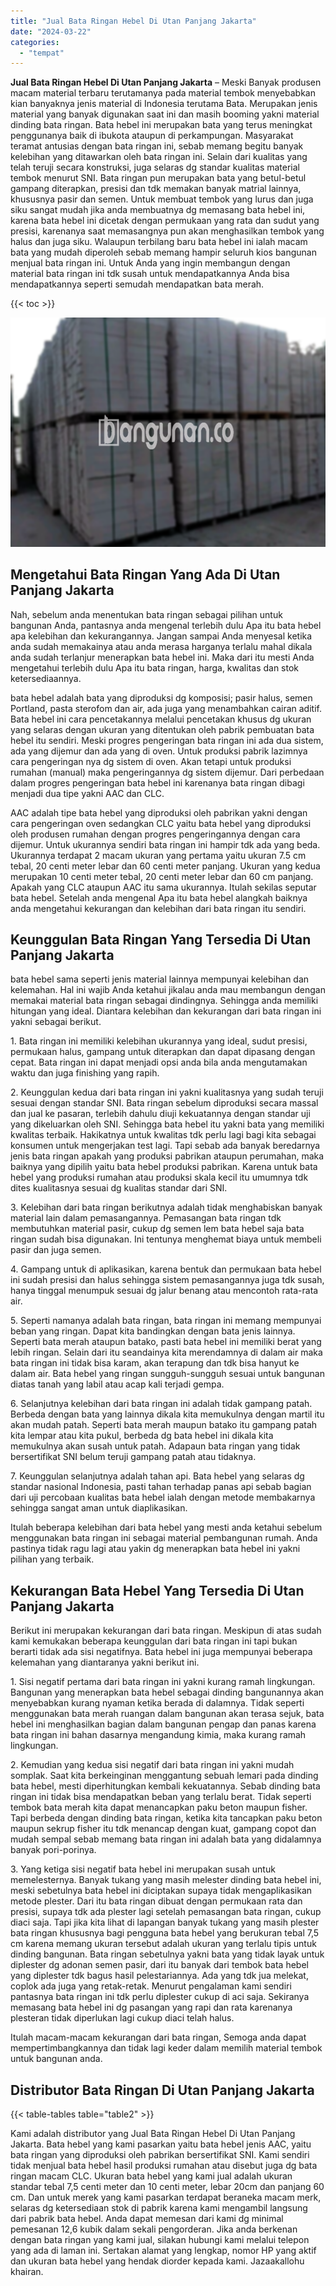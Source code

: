 ```yaml
---
title: "Jual Bata Ringan Hebel Di Utan Panjang Jakarta"
date: "2024-03-22"
categories: 
  - "tempat"
---
```


**Jual Bata Ringan Hebel Di Utan Panjang Jakarta** – Meski Banyak produsen macam material terbaru terutamanya pada material tembok menyebabkan kian banyaknya jenis material di Indonesia terutama Bata. Merupakan jenis material yang banyak digunakan saat ini dan masih booming yakni material dinding bata ringan. Bata hebel ini merupakan bata yang terus meningkat penggunanya baik di ibukota ataupun di perkampungan. Masyarakat teramat antusias dengan bata ringan ini, sebab memang begitu banyak kelebihan yang ditawarkan oleh bata ringan ini. Selain dari kualitas yang telah teruji secara konstruksi, juga selaras dg standar kualitas material tembok menurut SNI. Bata ringan pun merupakan bata yang betul-betul gampang diterapkan, presisi dan tdk memakan banyak matrial lainnya, khususnya pasir dan semen. Untuk membuat tembok yang lurus dan juga siku sangat mudah jika anda membuatnya dg memasang bata hebel ini, karena bata hebel ini dicetak dengan permukaan yang rata dan sudut yang presisi, karenanya saat memasangnya pun akan menghasilkan tembok yang halus dan juga siku. Walaupun terbilang baru bata hebel ini ialah macam bata yang mudah diperoleh sebab memang hampir seluruh kios bangunan menjual bata ringan ini. Untuk Anda yang ingin membangun dengan material bata ringan ini tdk susah untuk mendapatkannya Anda bisa mendapatkannya seperti semudah mendapatkan bata merah.

{{< toc >}}

![Jual Bata Ringan Hebel Di Utan Panjang Jakarta](/images/jual-hebel-murah-17.png)

## Mengetahui Bata Ringan Yang Ada Di Utan Panjang Jakarta

Nah, sebelum anda menentukan bata ringan sebagai pilihan untuk bangunan Anda, pantasnya anda mengenal terlebih dulu Apa itu bata hebel apa kelebihan dan kekurangannya. Jangan sampai Anda menyesal ketika anda sudah memakainya atau anda merasa harganya terlalu mahal dikala anda sudah terlanjur menerapkan bata hebel ini. Maka dari itu mesti Anda mengetahui terlebih dulu Apa itu bata ringan, harga, kwalitas dan stok ketersediaannya.

bata hebel adalah bata yang diproduksi dg komposisi; pasir halus, semen Portland, pasta sterofom dan air, ada juga yang menambahkan cairan aditif. Bata hebel ini cara pencetakannya melalui pencetakan khusus dg ukuran yang selaras dengan ukuran yang ditentukan oleh pabrik pembuatan bata hebel itu sendiri. Meski progres pengeringan bata ringan ini ada dua sistem, ada yang dijemur dan ada yang di oven. Untuk produksi pabrik lazimnya cara pengeringan nya dg sistem di oven. Akan tetapi untuk produksi rumahan (manual) maka pengeringannya dg sistem dijemur. Dari perbedaan dalam progres pengeringan bata hebel ini karenanya bata ringan dibagi menjadi dua tipe yakni AAC dan CLC.

AAC adalah tipe bata hebel yang diproduksi oleh pabrikan yakni dengan cara pengeringan oven sedangkan CLC yaitu bata hebel yang diproduksi oleh produsen rumahan dengan progres pengeringannya dengan cara dijemur. Untuk ukurannya sendiri bata ringan ini hampir tdk ada yang beda. Ukurannya terdapat 2 macam ukuran yang pertama yaitu ukuran 7.5 cm tebal, 20 centi meter lebar dan 60 centi meter panjang. Ukuran yang kedua merupakan 10 centi meter tebal, 20 centi meter lebar dan 60 cm panjang. Apakah yang CLC ataupun AAC itu sama ukurannya. Itulah sekilas seputar bata hebel. Setelah anda mengenal Apa itu bata hebel alangkah baiknya anda mengetahui kekurangan dan kelebihan dari bata ringan itu sendiri.

## Keunggulan Bata Ringan Yang Tersedia Di Utan Panjang Jakarta

bata hebel sama seperti jenis material lainnya mempunyai kelebihan dan kelemahan. Hal ini wajib Anda ketahui jikalau anda mau membangun dengan memakai material bata ringan sebagai dindingnya. Sehingga anda memiliki hitungan yang ideal. Diantara kelebihan dan kekurangan dari bata ringan ini yakni sebagai berikut.

1\. Bata ringan ini memiliki kelebihan ukurannya yang ideal, sudut presisi, permukaan halus, gampang untuk diterapkan dan dapat dipasang dengan cepat. Bata ringan ini dapat menjadi opsi anda bila anda mengutamakan waktu dan juga finishing yang rapih.

2\. Keunggulan kedua dari bata ringan ini yakni kualitasnya yang sudah teruji sesuai dengan standar SNI. Bata ringan sebelum diproduksi secara massal dan jual ke pasaran, terlebih dahulu diuji kekuatannya dengan standar uji yang dikeluarkan oleh SNI. Sehingga bata hebel itu yakni bata yang memiliki kwalitas terbaik. Hakikatnya untuk kwalitas tdk perlu lagi bagi kita sebagai konsumen untuk mengerjakan test lagi. Tapi sebab ada banyak beredarnya jenis bata ringan apakah yang produksi pabrikan ataupun perumahan, maka baiknya yang dipilih yaitu bata hebel produksi pabrikan. Karena untuk bata hebel yang produksi rumahan atau produksi skala kecil itu umumnya tdk dites kualitasnya sesuai dg kualitas standar dari SNI.

3\. Kelebihan dari bata ringan berikutnya adalah tidak menghabiskan banyak material lain dalam pemasangannya. Pemasangan bata ringan tdk membutuhkan material pasir, cukup dg semen lem bata hebel saja bata ringan sudah bisa digunakan. Ini tentunya menghemat biaya untuk membeli pasir dan juga semen.

4\. Gampang untuk di aplikasikan, karena bentuk dan permukaan bata hebel ini sudah presisi dan halus sehingga sistem pemasangannya juga tdk susah, hanya tinggal menumpuk sesuai dg jalur benang atau mencontoh rata-rata air.

5\. Seperti namanya adalah bata ringan, bata ringan ini memang mempunyai beban yang ringan. Dapat kita bandingkan dengan bata jenis lainnya. Seperti bata merah ataupun batako, pasti bata hebel ini memiliki berat yang lebih ringan. Selain dari itu seandainya kita merendamnya di dalam air maka bata ringan ini tidak bisa karam, akan terapung dan tdk bisa hanyut ke dalam air. Bata hebel yang ringan sungguh-sungguh sesuai untuk bangunan diatas tanah yang labil atau acap kali terjadi gempa.

6\. Selanjutnya kelebihan dari bata ringan ini adalah tidak gampang patah. Berbeda dengan bata yang lainnya dikala kita memukulnya dengan martil itu akan mudah patah. Seperti bata merah maupun batako itu gampang patah kita lempar atau kita pukul, berbeda dg bata hebel ini dikala kita memukulnya akan susah untuk patah. Adapaun bata ringan yang tidak bersertifikat SNI belum teruji gampang patah atau tidaknya.

7\. Keunggulan selanjutnya adalah tahan api. Bata hebel yang selaras dg standar nasional Indonesia, pasti tahan terhadap panas api sebab bagian dari uji percobaan kualitas bata hebel ialah dengan metode membakarnya sehingga sangat aman untuk diaplikasikan.

Itulah beberapa kelebihan dari bata hebel yang mesti anda ketahui sebelum menggunakan bata ringan ini sebagai material pembangunan rumah. Anda pastinya tidak ragu lagi atau yakin dg menerapkan bata hebel ini yakni pilihan yang terbaik.

## Kekurangan Bata Hebel Yang Tersedia Di Utan Panjang Jakarta

Berikut ini merupakan kekurangan dari bata ringan. Meskipun di atas sudah kami kemukakan beberapa keunggulan dari bata ringan ini tapi bukan berarti tidak ada sisi negatifnya. Bata hebel ini juga mempunyai beberapa kelemahan yang diantaranya yakni berikut ini.

1\. Sisi negatif pertama dari bata ringan ini yakni kurang ramah lingkungan. Bangunan yang menerapkan bata hebel sebagai dinding bangunannya akan menyebabkan kurang nyaman ketika berada di dalamnya. Tidak seperti menggunakan bata merah ruangan dalam bangunan akan terasa sejuk, bata hebel ini menghasilkan bagian dalam bangunan pengap dan panas karena bata ringan ini bahan dasarnya mengandung kimia, maka kurang ramah lingkungan.

2\. Kemudian yang kedua sisi negatif dari bata ringan ini yakni mudah somplak. Saat kita berkeinginan menggantung sebuah lemari pada dinding bata hebel, mesti diperhitungkan kembali kekuatannya. Sebab dinding bata ringan ini tidak bisa mendapatkan beban yang terlalu berat. Tidak seperti tembok bata merah kita dapat menancapkan paku beton maupun fisher. Tapi berbeda dengan dinding bata ringan, ketika kita tancapkan paku beton maupun sekrup fisher itu tdk menancap dengan kuat, gampang copot dan mudah sempal sebab memang bata ringan ini adalah bata yang didalamnya banyak pori-porinya.

3\. Yang ketiga sisi negatif bata hebel ini merupakan susah untuk memelesternya. Banyak tukang yang masih melester dinding bata hebel ini, meski sebetulnya bata hebel ini diciptakan supaya tidak mengaplikasikan metode plester. Dari itu bata ringan dibuat dengan permukaan rata dan presisi, supaya tdk ada plester lagi setelah pemasangan bata ringan, cukup diaci saja. Tapi jika kita lihat di lapangan banyak tukang yang masih plester bata ringan khususnya bagi pengguna bata hebel yang berukuran tebal 7,5 cm karena memang ukuran tersebut adalah ukuran yang terlalu tipis untuk dinding bangunan. Bata ringan sebetulnya yakni bata yang tidak layak untuk diplester dg adonan semen pasir, dari itu banyak dari tembok bata hebel yang diplester tdk bagus hasil pelestariannya. Ada yang tdk jua melekat, coplok ada juga yang retak-retak. Menurut pengalaman kami sendiri pantasnya bata ringan ini tdk perlu diplester cukup di aci saja. Sekiranya memasang bata hebel ini dg pasangan yang rapi dan rata karenanya plesteran tidak diperlukan lagi cukup diaci telah halus.

Itulah macam-macam kekurangan dari bata ringan, Semoga anda dapat mempertimbangkannya dan tidak lagi keder dalam memilih material tembok untuk bangunan anda.

## Distributor Bata Ringan Di Utan Panjang Jakarta

{{< table-tables table="table2" >}}

Kami adalah distributor yang Jual Bata Ringan Hebel Di Utan Panjang Jakarta. Bata hebel yang kami pasarkan yaitu bata hebel jenis AAC, yaitu bata ringan yang diproduksi oleh pabrikan bersertifikat SNI. Kami sendiri tidak menjual bata hebel hasil produksi rumahan atau disebut juga dg bata ringan macam CLC. Ukuran bata hebel yang kami jual adalah ukuran standar tebal 7,5 centi meter dan 10 centi meter, lebar 20cm dan panjang 60 cm. Dan untuk merek yang kami pasarkan terdapat beraneka macam merk, selaras dg ketersediaan stok di pabrik karena kami mengambil langsung dari pabrik bata hebel. Anda dapat memesan dari kami dg minimal pemesanan 12,6 kubik dalam sekali pengorderan. Jika anda berkenan dengan bata ringan yang kami jual, silakan hubungi kami melalui telepon yang ada di laman ini. Sertakan alamat yang lengkap, nomor HP yang aktif dan ukuran bata hebel yang hendak diorder kepada kami. Jazaakallohu khairan.
